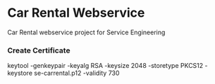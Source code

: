 # Car Rental Webservice

Car Rental webservice project for Service Engineering

### Create Certificate
keytool -genkeypair -keyalg RSA -keysize 2048 -storetype PKCS12 -keystore se-carrental.p12 -validity 730

